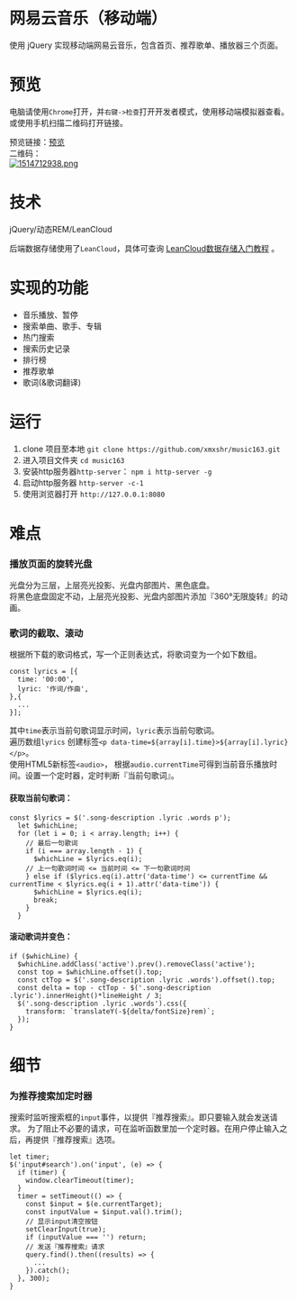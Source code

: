 # 网易云音乐（移动端）
使用 jQuery 实现移动端网易云音乐，包含首页、推荐歌单、播放器三个页面。

# 预览
电脑请使用`Chrome`打开，并`右键->检查`打开开发者模式，使用移动端模拟器查看。或使用手机扫描二维码打开链接。

预览链接：[预览](https://xmxshr.github.io/music163/)  
二维码：  
[![1514712938.png](https://i.loli.net/2017/12/31/5a48af73a614f.png)](https://i.loli.net/2017/12/31/5a48af73a614f.png)

# 技术
jQuery/动态REM/LeanCloud

后端数据存储使用了`LeanCloud`，具体可查询 [LeanCloud数据存储入门教程](https://leancloud.cn/docs/leanstorage-started-js.html) 。

# 实现的功能
- 音乐播放、暂停
- 搜索单曲、歌手、专辑
- 热门搜索
- 搜索历史记录
- 排行榜
- 推荐歌单
- 歌词(&歌词翻译)

# 运行
1. clone 项目至本地 `git clone https://github.com/xmxshr/music163.git`
2. 进入项目文件夹 `cd music163`
3. 安装http服务器`http-server`： `npm i http-server -g`
4. 启动http服务器 `http-server -c-1`
3. 使用浏览器打开 `http://127.0.0.1:8080`

# 难点
### 播放页面的旋转光盘
光盘分为三层，上层亮光投影、光盘内部图片、黑色底盘。   
将黑色底盘固定不动，上层亮光投影、光盘内部图片添加『360°无限旋转』的动画。
### 歌词的截取、滚动
根据所下载的歌词格式，写一个正则表达式，将歌词变为一个如下数组。
```
const lyrics = [{
  time: '00:00',
  lyric: '作词/作曲',
},{
  ...
}];
```
其中`time`表示当前句歌词显示时间，`lyric`表示当前句歌词。    
遍历数组`lyrics` 创建标签`<p data-time=${array[i].time}>${array[i].lyric}</p>`。    
使用HTML5新标签`<audio>`， 根据`audio.currentTime`可得到当前音乐播放时间。设置一个定时器，定时判断『当前句歌词』。    
#### 获取当前句歌词：
```
const $lyrics = $('.song-description .lyric .words p');
  let $whichLine;
  for (let i = 0; i < array.length; i++) {
    // 最后一句歌词
    if (i === array.length - 1) {
      $whichLine = $lyrics.eq(i);
    // 上一句歌词时间 <= 当前时间 <= 下一句歌词时间
    } else if ($lyrics.eq(i).attr('data-time') <= currentTime && currentTime < $lyrics.eq(i + 1).attr('data-time')) {
      $whichLine = $lyrics.eq(i);
      break;
    }
  }
```
#### 滚动歌词并变色：
```
if ($whichLine) {
  $whichLine.addClass('active').prev().removeClass('active');
  const top = $whichLine.offset().top;
  const ctTop = $('.song-description .lyric .words').offset().top;
  const delta = top - ctTop - $('.song-description .lyric').innerHeight()*lineHeight / 3;
  $('.song-description .lyric .words').css({
    transform: `translateY(-${delta/fontSize}rem)`;
  });
}
```
# 细节
### 为推荐搜索加定时器
搜索时监听搜索框的`input`事件，以提供『推荐搜索』。即只要输入就会发送请求。
为了阻止不必要的请求，可在监听函数里加一个定时器。在用户停止输入之后，再提供『推荐搜索』选项。
```
let timer;
$('input#search').on('input', (e) => {
  if (timer) {
    window.clearTimeout(timer);
  }
  timer = setTimeout(() => {
    const $input = $(e.currentTarget);
    const inputValue = $input.val().trim();
    // 显示input清空按钮
    setClearInput(true);
    if (inputValue === '') return;
    // 发送『推荐搜索』请求
    query.find().then((results) => {
      ...
    }).catch();
  }, 300);
}
```

